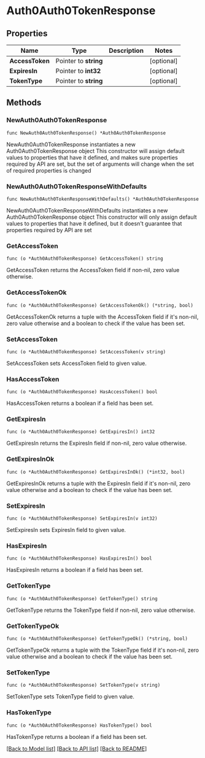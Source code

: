 # Auth0Auth0TokenResponse

## Properties

Name | Type | Description | Notes
------------ | ------------- | ------------- | -------------
**AccessToken** | Pointer to **string** |  | [optional] 
**ExpiresIn** | Pointer to **int32** |  | [optional] 
**TokenType** | Pointer to **string** |  | [optional] 

## Methods

### NewAuth0Auth0TokenResponse

`func NewAuth0Auth0TokenResponse() *Auth0Auth0TokenResponse`

NewAuth0Auth0TokenResponse instantiates a new Auth0Auth0TokenResponse object
This constructor will assign default values to properties that have it defined,
and makes sure properties required by API are set, but the set of arguments
will change when the set of required properties is changed

### NewAuth0Auth0TokenResponseWithDefaults

`func NewAuth0Auth0TokenResponseWithDefaults() *Auth0Auth0TokenResponse`

NewAuth0Auth0TokenResponseWithDefaults instantiates a new Auth0Auth0TokenResponse object
This constructor will only assign default values to properties that have it defined,
but it doesn't guarantee that properties required by API are set

### GetAccessToken

`func (o *Auth0Auth0TokenResponse) GetAccessToken() string`

GetAccessToken returns the AccessToken field if non-nil, zero value otherwise.

### GetAccessTokenOk

`func (o *Auth0Auth0TokenResponse) GetAccessTokenOk() (*string, bool)`

GetAccessTokenOk returns a tuple with the AccessToken field if it's non-nil, zero value otherwise
and a boolean to check if the value has been set.

### SetAccessToken

`func (o *Auth0Auth0TokenResponse) SetAccessToken(v string)`

SetAccessToken sets AccessToken field to given value.

### HasAccessToken

`func (o *Auth0Auth0TokenResponse) HasAccessToken() bool`

HasAccessToken returns a boolean if a field has been set.

### GetExpiresIn

`func (o *Auth0Auth0TokenResponse) GetExpiresIn() int32`

GetExpiresIn returns the ExpiresIn field if non-nil, zero value otherwise.

### GetExpiresInOk

`func (o *Auth0Auth0TokenResponse) GetExpiresInOk() (*int32, bool)`

GetExpiresInOk returns a tuple with the ExpiresIn field if it's non-nil, zero value otherwise
and a boolean to check if the value has been set.

### SetExpiresIn

`func (o *Auth0Auth0TokenResponse) SetExpiresIn(v int32)`

SetExpiresIn sets ExpiresIn field to given value.

### HasExpiresIn

`func (o *Auth0Auth0TokenResponse) HasExpiresIn() bool`

HasExpiresIn returns a boolean if a field has been set.

### GetTokenType

`func (o *Auth0Auth0TokenResponse) GetTokenType() string`

GetTokenType returns the TokenType field if non-nil, zero value otherwise.

### GetTokenTypeOk

`func (o *Auth0Auth0TokenResponse) GetTokenTypeOk() (*string, bool)`

GetTokenTypeOk returns a tuple with the TokenType field if it's non-nil, zero value otherwise
and a boolean to check if the value has been set.

### SetTokenType

`func (o *Auth0Auth0TokenResponse) SetTokenType(v string)`

SetTokenType sets TokenType field to given value.

### HasTokenType

`func (o *Auth0Auth0TokenResponse) HasTokenType() bool`

HasTokenType returns a boolean if a field has been set.


[[Back to Model list]](../README.md#documentation-for-models) [[Back to API list]](../README.md#documentation-for-api-endpoints) [[Back to README]](../README.md)


